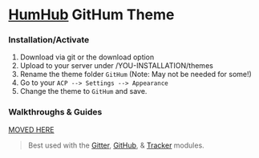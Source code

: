# [HumHub](https://www.humhub.org) GitHum Theme

### Installation/Activate
1. Download via git or the download option
2. Upload to your server under /YOU-INSTALLATION/themes
3. Rename the theme folder `GitHum` (Note: May not be needed for some!)
4. Go to your `ACP --> Settings --> Appearance`
5. Change the theme to `GitHum` and save.

### Walkthroughs & Guides
[MOVED HERE](https://greenmeteor.github.io/docs/)

> Best used with the [Gitter](https://github.com/GreenVolume/humhub-gitter-module), [GitHub](https://github.com/GreenVolume/humhub-github-module), & [Tracker](https://github.com/githubjeka/tracker-issues) modules.
